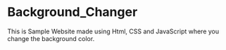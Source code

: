 # Background_Changer
This is Sample Website made using Html, CSS and JavaScript where you change the background color.
